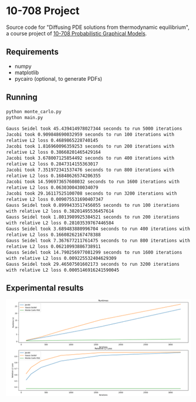 # 10-708 Project

Source code for "Diffusing PDE solutions from thermodynamic
equilibrium", a course project of [10-708 Probabilistic
Graphical Models](https://andrejristeski.github.io/10708S24/).

## Requirements

- numpy
- matplotlib
- pycairo (optional, to generate PDFs)

## Running

```console
python monte_carlo.py
python main.py
```

```text
Gauss Seidel took 45.439414978027344 seconds to run 5000 iterations
Jacobi took 0.909848690032959 seconds to run 100 iterations with relative L2 loss 0.4689865228740145
Jacobi took 1.816960096359253 seconds to run 200 iterations with relative L2 loss 0.38668201465429164
Jacobi took 3.678007125854492 seconds to run 400 iterations with relative L2 loss 0.2847314155363017
Jacobi took 7.351972341537476 seconds to run 800 iterations with relative L2 loss 0.16848626574206355
Jacobi took 14.596973657608032 seconds to run 1600 iterations with relative L2 loss 0.0630300430034079
Jacobi took 29.16117525100708 seconds to run 3200 iterations with relative L2 loss 0.009075531690407347
Gauss Seidel took 0.8999433517456055 seconds to run 100 iterations with relative L2 loss 0.38201495536457614
Gauss Seidel took 1.8013989925384521 seconds to run 200 iterations with relative L2 loss 0.28103539767446584
Gauss Seidel took 3.689483880996704 seconds to run 400 iterations with relative L2 loss 0.16608262167478388
Gauss Seidel took 7.367677211761475 seconds to run 800 iterations with relative L2 loss 0.06210993886738911
Gauss Seidel took 14.790256977081299 seconds to run 1600 iterations with relative L2 loss 0.009225532404629309
Gauss Seidel took 29.46507501602173 seconds to run 3200 iterations with relative L2 loss 0.0005146916241590045
```

## Experimental results

![performance of implemented methods](./figures/all_three.png)
